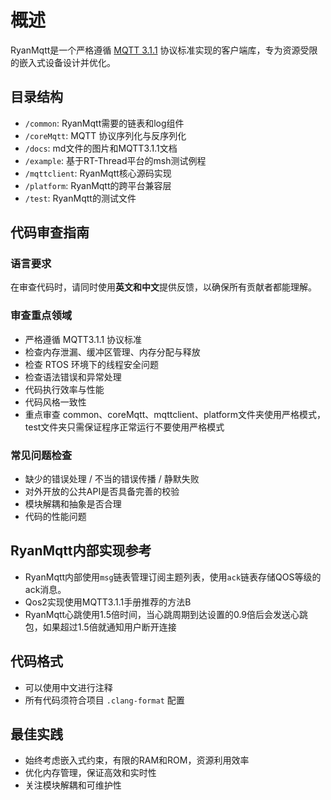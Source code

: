 # 概述

RyanMqtt是一个严格遵循 [MQTT 3.1.1](https://docs.oasis-open.org/mqtt/mqtt/v3.1.1/mqtt-v3.1.1.html) 协议标准实现的客户端库，专为资源受限的嵌入式设备设计并优化。

## 目录结构

- `/common`: RyanMqtt需要的链表和log组件
- `/coreMqtt`: MQTT 协议序列化与反序列化
- `/docs`: md文件的图片和MQTT3.1.1文档
- `/example`: 基于RT-Thread平台的msh测试例程
- `/mqttclient`: RyanMqtt核心源码实现
- `/platform`: RyanMqtt的跨平台兼容层
- `/test`: RyanMqtt的测试文件

## 代码审查指南

### 语言要求

在审查代码时，请同时使用**英文和中文**提供反馈，以确保所有贡献者都能理解。

### 审查重点领域
- 严格遵循 MQTT3.1.1 协议标准
- 检查内存泄漏、缓冲区管理、内存分配与释放
- 检查 RTOS 环境下的线程安全问题
- 检查语法错误和异常处理
- 代码执行效率与性能
- 代码风格一致性
- 重点审查 common、coreMqtt、mqttclient、platform文件夹使用严格模式，test文件夹只需保证程序正常运行不要使用严格模式

### 常见问题检查
- 缺少的错误处理 / 不当的错误传播 / 静默失败
- 对外开放的公共API是否具备完善的校验
- 模块解耦和抽象是否合理
- 代码的性能问题

## RyanMqtt内部实现参考
- RyanMqtt内部使用`msg`链表管理订阅主题列表，使用`ack`链表存储QOS等级的ack消息。
- Qos2实现使用MQTT3.1.1手册推荐的方法B
- RyanMqtt心跳使用1.5倍时间，当心跳周期到达设置的0.9倍后会发送心跳包，如果超过1.5倍就通知用户断开连接

## 代码格式
- 可以使用中文进行注释
- 所有代码须符合项目 `.clang-format` 配置

## 最佳实践
- 始终考虑嵌入式约束，有限的RAM和ROM，资源利用效率
- 优化内存管理，保证高效和实时性
- 关注模块解耦和可维护性
